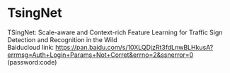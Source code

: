 # TsingNet
TSingNet: Scale-aware and Context-rich Feature Learning for Traffic Sign Detection and Recognition in the Wild  
Baiducloud link: https://pan.baidu.com/s/10XLQDjzRt3fdLnwBLHkusA?errmsg=Auth+Login+Params+Not+Corret&errno=2&ssnerror=0 (password:code)
